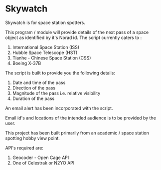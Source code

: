 # Skywatch
Skywatch is for space station spotters. 

This program / module will provide details of the next pass of a space object as identified by it's Norad id.
The script currently caters to :
1. International Space Station (ISS)
2. Hubble Space Telescope (HST)
3. Tianhe - Chinese Space Station (CSS)
4. Boeing X-37B

The script is built to provide you the following details:
1. Date and time of the pass
2. Direction of the pass
3. Magnitude of the pass i.e. relative visibility
4. Duration of the pass

An email alert has been incorporated with the script. 

Email id's and locations of the intended audience is to be provided by the user.

This project has been built primarily from an academic / space station spotting hobby view point.

API's required are:
1. Geocoder - Open Cage API
2. One of Celestrak or N2YO API
